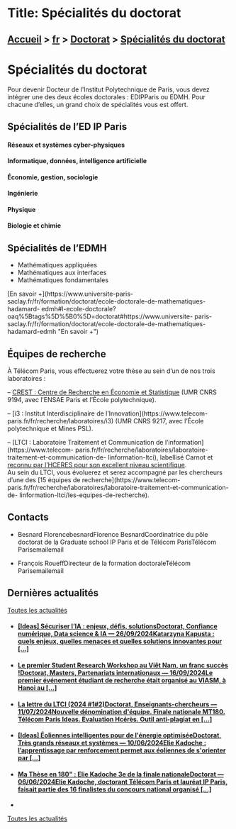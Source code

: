 # Title: Spécialités du doctorat

## [Accueil](https://www.telecom-paris.fr "https://www.telecom-paris.fr") > [fr](https://www.telecom-paris.fr/fr "fr") > [Doctorat](https://www.telecom-paris.fr/fr/doctorat "Doctorat") > [Spécialités du doctorat](https://www.telecom-paris.fr/fr/doctorat/specialites)

[](https://www.telecom-paris.fr/fr/accueil)

# Spécialités du doctorat

Pour devenir Docteur de l’Institut Polytechnique de Paris, vous devez intégrer
une des deux écoles doctorales : EDIPParis ou EDMH. Pour chacune d’elles, un
grand choix de spécialités vous est offert.

## Spécialités de l’ED IP Paris

#### Réseaux et systèmes cyber-physiques

#### Informatique, données, intelligence artificielle

#### Économie, gestion, sociologie

#### Ingénierie

#### Physique

#### Biologie et chimie

## Spécialités de l’EDMH

  * Mathématiques appliquées
  * Mathématiques aux interfaces
  * Mathématiques fondamentales

[En savoir +](https://www.universite-paris-
saclay.fr/fr/formation/doctorat/ecole-doctorale-de-mathematiques-hadamard-
edmh#l-ecole-doctorale?oaq%5Btags%5D%5B0%5D=doctorat#https://www.universite-
paris-saclay.fr/fr/formation/doctorat/ecole-doctorale-de-mathematiques-
hadamard-edmh "En savoir +")

## Équipes de recherche

À Télécom Paris, vous effectuerez votre thèse au sein d’un de nos trois
laboratoires :

– [CREST : Centre de Recherche en Économie et
Statistique](https://crest.science/about-2/) (UMR CNRS 9194, avec l’ENSAE
Paris et l’École polytechnique).

– [i3 : Institut Interdisciplinaire de l’Innovation](https://www.telecom-
paris.fr/fr/recherche/laboratoires/i3) (UMR CNRS 9217, avec l’École
polytechnique et Mines PSL).

– [LTCI : Laboratoire Traitement et Communication de
l’information](https://www.telecom-
paris.fr/fr/recherche/laboratoires/laboratoire-traitement-et-communication-de-
linformation-ltci), labellisé Carnot et [reconnu par l’HCERES pour son
excellent niveau scientifique](/ltci-labo-excellence-hceres).  
Au sein du LTCI, vous évoluerez et serez accompagné par les chercheurs d’une
des [15 équipes de recherche](https://www.telecom-
paris.fr/fr/recherche/laboratoires/laboratoire-traitement-et-communication-de-
linformation-ltci/les-equipes-de-recherche).

## Contacts

  * Besnard FlorencebesnardFlorence BesnardCoordinatrice du pôle doctorat de la Graduate school IP Paris et de Télécom ParisTélécom Parisemailemail

  * François RoueffDirecteur de la formation doctoraleTélécom Parisemailemail

## Dernières actualités

[Toutes les actualités](https://www.telecom-paris.fr/news/newsroom "Toutes les
actualités")

  * #### [[Ideas] Sécuriser l’IA : enjeux, défis, solutionsDoctorat, Confiance numérique, Data science & IA — 26/09/2024Katarzyna Kapusta : quels enjeux, quelles menaces et quelles solutions innovantes pour [...]](https://www.telecom-paris.fr/fr/ideas/securiser-intelligence-artificielle "\[Ideas\] Sécuriser l’IA : enjeux, défis, solutions")
  * #### [Le premier Student Research Workshop au Viêt Nam, un franc succès !Doctorat, Masters, Partenariats internationaux — 16/09/2024Le premier événement étudiant de recherche était organisé au VIASM, à Hanoi au [...]](https://www.telecom-paris.fr/evenement-etudiant-recherche-viasm-vietnam "Le premier Student Research Workshop au Viêt Nam, un franc succès !")
  * #### [La lettre du LTCI (2024 #1#2)Doctorat, Enseignants-chercheurs — 11/07/2024Nouvelle dénomination d'équipe. Finale nationale MT180. Télécom Paris Ideas. Évaluation Hcérès. Outil anti-plagiat en [...]](https://www.telecom-paris.fr/?mailpoet_router&endpoint=view_in_browser&action=view&data=WzMyNywiYjIzNjIxNjg4ZTA3IiwwLDAsMCwxXQ "La lettre du LTCI \(2024 #1#2\)")
  * #### [[Ideas] Éoliennes intelligentes pour de l'énergie optimiséeDoctorat, Très grands réseaux et systèmes — 10/06/2024Elie Kadoche : l’apprentissage par renforcement permet aux éoliennes de s'orienter par [...]](https://www.telecom-paris.fr/fr/ideas/eoliennes-intelligentes-energie-optimisee "\[Ideas\] Éoliennes intelligentes pour de l'énergie optimisée")
  * #### [Ma Thèse en 180" : Elie Kadoche 3e de la finale nationaleDoctorat — 06/06/2024Elie Kadoche, doctorant Télécom Paris et lauréat IP Paris, faisait partie des 16 finalistes du concours national organisé [...]](https://www.telecom-paris.fr/ma-these-180-elie-kadoche-3e-finale-nationale "Ma Thèse en 180")
  * 

[Toutes les actualités](https://www.telecom-paris.fr/news/newsroom "Toutes les
actualités")

